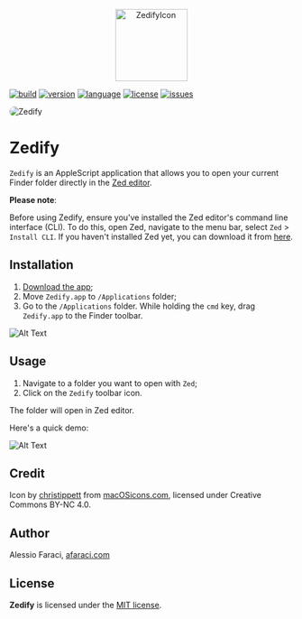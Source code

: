 <p align="center">
    <img title="ZedifyIcon" alt="ZedifyIcon" src="https://res.cloudinary.com/dkytv4nwx/image/upload/v1710966741/Zedify_pcer6n.png" width="128">
</p>

[![build](https://img.shields.io/badge/build-passing-brightgreen)](https://img.shields.io/badge/build-passing-brightgreen)
[![version](https://img.shields.io/badge/version-v1.0-brightgreen)](https://github.com/alefaraci/Zedify/releases/tag/devs)
[![language](https://img.shields.io/badge/language-AppleScript-blue)](https://developer.apple.com/library/archive/documentation/AppleScript/Conceptual/AppleScriptLangGuide/introduction/ASLR_intro.html)
[![license](https://img.shields.io/badge/license-MIT-brightgreen.svg)](https://github.com/alefaraci/Zedify/blob/main/LICENSE)
[![issues](https://img.shields.io/badge/issues-0-red)](https://github.com/alefaraci/Zedify/issues)

<img title="Zedify" alt="Zedify" style="border-radius: 30px;" src="https://res.cloudinary.com/dkytv4nwx/image/upload/v1710969681/screen_qiuhyr.png">

# Zedify

`Zedify` is an AppleScript application that allows you to open your current Finder folder directly in the [Zed editor](https://github.com/zed-industries/zed).

**Please note**:

Before using Zedify, ensure you've installed the Zed editor's command line interface (CLI). To do this, open Zed, navigate to the menu bar, select `Zed` > `Install CLI`. If you haven't installed Zed yet, you can download it from [here](https://zed.dev).

## Installation

1. [Download the app]();
2. Move `Zedify.app` to `/Applications` folder;
3. Go to the `/Applications` folder. While holding the `cmd` key, drag `Zedify.app` to the Finder toolbar.

![Alt Text](https://res.cloudinary.com/dkytv4nwx/image/upload/v1710971123/application_zpqzrr.gif)

## Usage

1. Navigate to a folder you want to open with `Zed`;
2. Click on the `Zedify` toolbar icon.

The folder will open in Zed editor.

Here's a quick demo:

![Alt Text](https://res.cloudinary.com/dkytv4nwx/image/upload/v1710969822/opening_f3cedj.gif)

## Credit

Icon by [christippett](https://macosicons.com/#/u/christippett) from [macOSicons.com](https://macosicons.com), licensed under Creative Commons BY-NC 4.0.

## Author

Alessio Faraci, [afaraci.com](https://afaraci.com)

## License

**Zedify** is licensed under the [MIT license](https://github.com/alefaraci/Zedify/blob/main/LICENSE.md).
